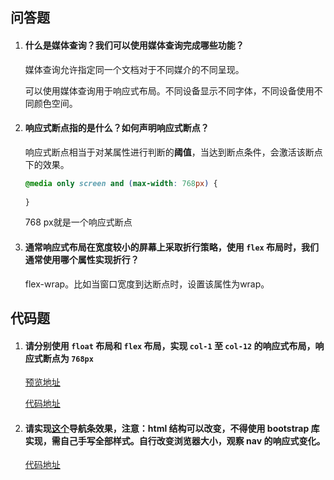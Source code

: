 ## 问答题

1. #### 什么是媒体查询？我们可以使用媒体查询完成哪些功能？

   媒体查询允许指定同一个文档对于不同媒介的不同呈现。

   可以使用媒体查询用于响应式布局。不同设备显示不同字体，不同设备使用不同颜色空间。

2. #### 响应式断点指的是什么？如何声明响应式断点？

   响应式断点相当于对某属性进行判断的**阈值**，当达到断点条件，会激活该断点下的效果。

   ```css
   @media only screen and (max-width: 768px) {
       
   }
   ```

   768 px就是一个响应式断点

3. #### 通常响应式布局在宽度较小的屏幕上采取折行策略，使用 `flex` 布局时，我们通常使用哪个属性实现折行？

   flex-wrap。比如当窗口宽度到达断点时，设置该属性为wrap。

## 代码题

1. #### 请分别使用 `float` 布局和 `flex` 布局，实现 `col-1` 至 `col-12` 的响应式布局，响应式断点为 `768px`

   [预览地址](https://swerllen.github.io/mfs-homework/%E5%9F%BA%E7%A1%8019%20%E5%AA%92%E4%BD%93%E6%9F%A5%E8%AF%A2/float-flex.html) 

   [代码地址](https://github.com/SWerllen/mfs-homework/blob/master/%E5%9F%BA%E7%A1%8019%20%E5%AA%92%E4%BD%93%E6%9F%A5%E8%AF%A2/float-flex.html) 

2. #### 请实现[这个](http://www.runoob.com/try/try2.php?filename=bootstrap3-navbar-default)导航条效果，注意：html 结构可以改变，**不得**使用 bootstrap 库实现，需自己手写全部样式。自行改变浏览器大小，观察 nav 的响应式变化。

   [代码地址](https://github.com/SWerllen/mfs-homework/blob/master/%E5%9F%BA%E7%A1%8019%20%E5%AA%92%E4%BD%93%E6%9F%A5%E8%AF%A2/nav.html) 